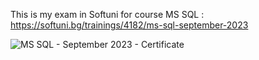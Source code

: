 This is my exam in Softuni for course MS SQL : https://softuni.bg/trainings/4182/ms-sql-september-2023

![MS SQL - September 2023 - Certificate](https://github.com/EvgeniGenov02/MS-SQL-Exam-in-Softuni/assets/44731191/4226f7c8-9a77-4c7f-8304-15f6cea71306)
